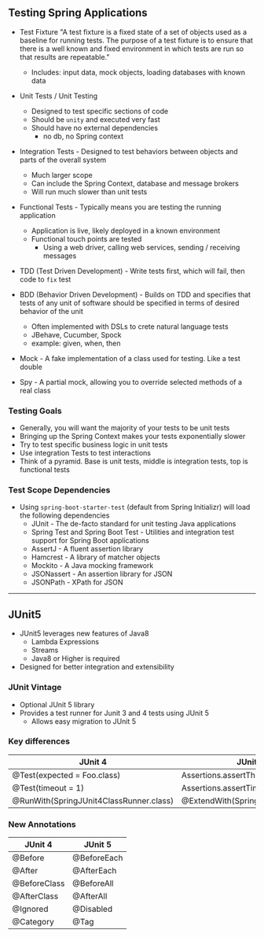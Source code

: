 ## Testing Spring Applications

- Test Fixture
"A test fixture is a fixed state of a set of objects used as a baseline for running tests.
The purpose of a test fixture is to ensure that there is a well known and fixed environment in which tests
are run so that results are repeatable."
    - Includes: input data, mock objects, loading databases with known data

- Unit Tests / Unit Testing
    - Designed to test specific sections of code
    - Should be `unity` and executed very fast
    - Should have no external dependencies
        - no db, no Spring context

- Integration Tests - Designed to test behaviors between objects and parts of the overall system
    - Much larger scope
    - Can include the Spring Context, database and message brokers
    - Will run much slower than unit tests

- Functional Tests - Typically means you are testing the running application
    - Application is live, likely deployed in a known environment
    - Functional touch points are tested
        - Using a web driver, calling web services, sending / receiving messages

- TDD (Test Driven Development) - Write tests first, which will fail, then code to `fix` test

- BDD (Behavior Driven Development) - Builds on TDD and specifies that tests of any unit of software should be specified
in terms of desired behavior of the unit
    - Often implemented with DSLs to crete natural language tests
    - JBehave, Cucumber, Spock
    - example: given, when, then

- Mock - A fake implementation of a class used for testing. Like a test double

- Spy - A partial mock, allowing you to override selected methods of a real class

### Testing Goals

- Generally, you will want the majority of your tests to be unit tests
- Bringing up the Spring Context makes your tests exponentially slower
- Try to test specific business logic in unit tests
- Use integration Tests to test interactions
- Think of a pyramid. Base is unit tests, middle is integration tests, top is functional tests

### Test Scope Dependencies

- Using `spring-boot-starter-test` (default from Spring Initializr) will load the following dependencies
    - JUnit - The de-facto standard for unit testing Java applications
    - Spring Test and Spring Boot Test - Utilities and integration test support for Spring Boot applications
    - AssertJ - A fluent assertion library
    - Hamcrest - A library of matcher objects
    - Mockito - A Java mocking framework
    - JSONassert - An assertion library for JSON
    - JSONPath - XPath for JSON

***

## JUnit5

- JUnit5 leverages new features of Java8
    - Lambda Expressions
    - Streams
    - Java8 or Higher is required
- Designed for better integration and extensibility

### JUnit Vintage

- Optional JUnit 5 library
- Provides a test runner for Junit 3 and 4 tests using JUnit 5
    - Allows easy migration to JUnit 5

### Key differences

| JUnit 4 | JUnit 5 |
|---|---|
| @Test(expected = Foo.class) | Assertions.assertThrows(Foo.class) |
| @Test(timeout = 1) | Assertions.assertTimeout(Duration) |
| @RunWith(SpringJUnit4ClassRunner.class) | @ExtendWith(SpringExtension.class) |

### New Annotations

| JUnit 4 | JUnit 5 |
|---|---|
| @Before | @BeforeEach |
| @After | @AfterEach |
| @BeforeClass | @BeforeAll |
| @AfterClass | @AfterAll |
| @Ignored | @Disabled |
| @Category | @Tag |



















